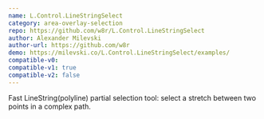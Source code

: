 ```yaml
---
name: L.Control.LineStringSelect
category: area-overlay-selection
repo: https://github.com/w8r/L.Control.LineStringSelect
author: Alexander Milevski
author-url: https://github.com/w8r
demo: https://milevski.co/L.Control.LineStringSelect/examples/
compatible-v0:
compatible-v1: true
compatible-v2: false
---
```


Fast LineString(polyline) partial selection tool: select a stretch between two points in a complex path.
